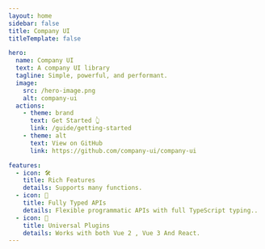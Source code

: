 ```yaml
---
layout: home
sidebar: false
title: Company UI
titleTemplate: false

hero:
  name: Company UI
  text: A company UI library
  tagline: Simple, powerful, and performant.
  image:
    src: /hero-image.png
    alt: company-ui
  actions:
    - theme: brand
      text: Get Started 👆
      link: /guide/getting-started
    - theme: alt
      text: View on GitHub
      link: https://github.com/company-ui/company-ui

features:
  - icon: 🛠️
    title: Rich Features
    details: Supports many functions.
  - icon: 🔑
    title: Fully Typed APIs
    details: Flexible programmatic APIs with full TypeScript typing..
  - icon: 🔩
    title: Universal Plugins
    details: Works with both Vue 2 , Vue 3 And React.
---
```

